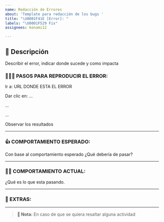 ```yaml
---
name: Redacción de Errores
about: 'Template para redacción de los bugs '
title: "\U0001F41E [Error]: "
labels: "\U0001F529 Fix"
assignees: konami12

---
```


## 📝 Descripción

Describir el error, indicar donde sucede y como impacta

### 🚶🏻‍♂️ PASOS PARA REPRODUCIR EL ERROR:

Ir a: URL DONDE ESTA EL ERROR

Dar clic en: ...

...

...

Observar los resultados

---

### 👍 COMPORTAMIENTO ESPERADO:

Con base al comportamiento esperado ¿Qué debería de pasar?

---

### 👎🏻 COMPORTAMIENTO ACTUAL:

¿Qué es lo que esta pasando.

---

### 📰 EXTRAS:

---

> **🔖 Nota:** En caso de que se quiera resaltar alguna actividad
